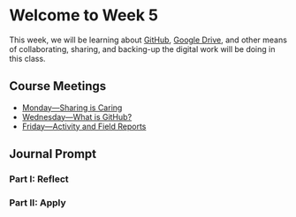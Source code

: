 # Welcome to Week 5

This week, we will be learning about [GitHub](https://github.com), [Google Drive](https://drive.google.tamu.edu), and other means of collaborating, sharing, and backing-up the digital work will be doing in this class.

## Course Meetings

* [Monday—Sharing is Caring](day13.md)
* [Wednesday—What is GitHub?](day14.md)
* [Friday—Activity and Field Reports](day15.md)

## Journal Prompt

### Part I: Reflect

### Part II: Apply